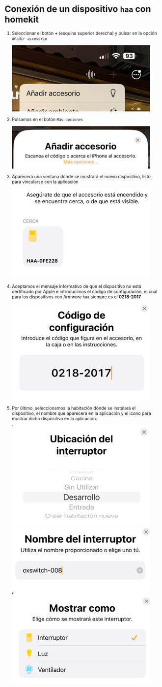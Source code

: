 # Conexión de un dispositivo `haa` con homekit

1. Seleccionar el botón **+** (esquina superior derecha) y pulsar en la opción `Añadir accesorio`

    <img src="../images/01-hk-config.png" alt="hk-config" width="450"/>

2. Pulsamos en el botón `Más opciones`

    <img src="../images/02-hk-options.png" alt="hk-options" width="450"/>

3. Aparecerá una ventana dónde se mostrará el nuevo dispositivo, listo para vincularse con la aplicación

    <img src="../images/03-hk-device.png" alt="hk-device" width="450"/>

4. Aceptamos el mensaje informativo de que el dispositivo no está certificado por Apple e introducimos el código de configuración, el cual para los dispositivos con _firmware_ `haa` siempre es el **0218-2017**

    <img src="../images/05-hk-conf_num.png" alt="hk-num" width="450"/>

5. Por último, seleccionamos la habitación dónde se instalará el dispositivo, el nombre que aparecerá en la aplicación y el icono para mostrar dicho dispositivo en la aplicación.

    <img src="../images/06-hk-room.png" alt="hk-room" width="450"/>
    <img src="../images/07-hk-name.png" alt="hk-name" width="450"/>
    <img src="../images/08-hk-type.png" alt="hk-type" width="450"/>

